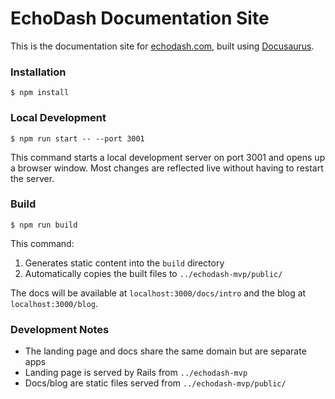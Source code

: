 # EchoDash Documentation Site

This is the documentation site for [echodash.com](https://echodash.com), built using [Docusaurus](https://docusaurus.io/).

### Installation

```
$ npm install
```

### Local Development

```
$ npm run start -- --port 3001
```

This command starts a local development server on port 3001 and opens up a browser window. Most changes are reflected live without having to restart the server.

### Build

```
$ npm run build
```

This command:
1. Generates static content into the `build` directory
2. Automatically copies the built files to `../echodash-mvp/public/`

The docs will be available at `localhost:3000/docs/intro` and the blog at `localhost:3000/blog`.

### Development Notes

- The landing page and docs share the same domain but are separate apps
- Landing page is served by Rails from `../echodash-mvp`
- Docs/blog are static files served from `../echodash-mvp/public/`